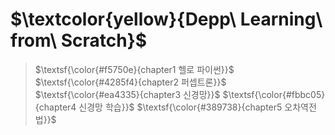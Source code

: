 # $\textcolor{yellow}{Depp\ Learning\ from\ Scratch}$


> $\textsf{\color{#f5750e}{chapter1 헬로 파이썬}}$ 
> $\textsf{\color{#4285f4}{chapter2 퍼셉트론}}$
> $\textsf{\color{#ea4335}{chapter3 신경망}}$
> $\textsf{\color{#fbbc05}{chapter4 신경망 학습}}$
> $\textsf{\color{#389738}{chapter5 오차역전법}}$


